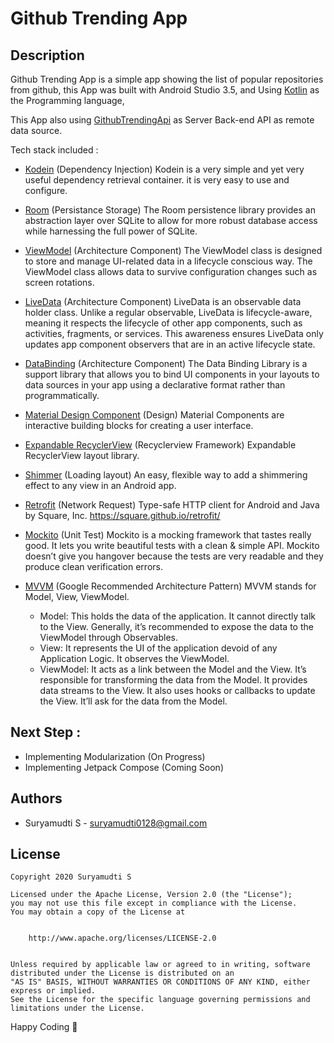 # Github Trending App

## Description
Github Trending App is a simple app showing the list of popular repositories from github,
this App was built with Android Studio 3.5, and Using [Kotlin](https://kotlinlang.org/docs/reference/) as the Programming language,

This App also using [GithubTrendingApi](https://github-trending-api.now.sh) as Server Back-end API as remote data source.


Tech stack included :

- [Kodein](https://github.com/Kodein-Framework/Kodein-DI) (Dependency Injection)
    Kodein is a very simple and yet very useful dependency retrieval container. it is very easy to use and configure.

- [Room](https://developer.android.com/topic/libraries/architecture/room) (Persistance Storage)
    The Room persistence library provides an abstraction layer over SQLite to allow for more robust database access while harnessing the full power of SQLite.

- [ViewModel](https://developer.android.com/topic/libraries/architecture/viewmodel) (Architecture Component)
    The ViewModel class is designed to store and manage UI-related data in a lifecycle conscious way. The ViewModel class allows data to survive configuration changes such as screen rotations.

- [LiveData](https://developer.android.com/topic/libraries/architecture/livedata) (Architecture Component)
    LiveData is an observable data holder class. Unlike a regular observable, LiveData is lifecycle-aware, meaning it respects the lifecycle of other app components, such as activities, fragments, or services. This awareness ensures LiveData only updates app component observers that are in an active lifecycle state.

- [DataBinding](https://developer.android.com/topic/libraries/data-binding/) (Architecture Component)
    The Data Binding Library is a support library that allows you to bind UI components in your layouts to data sources in your app using a declarative format rather than programmatically.

- [Material Design Component](https://material.io/components/) (Design)
    Material Components are interactive building blocks for creating a user interface.

- [Expandable RecyclerView](https://github.com/hendraanggrian/recyclerview-expandable) (Recyclerview Framework)
    Expandable RecyclerView layout library.

- [Shimmer](https://github.com/facebook/shimmer-android) (Loading layout)
    An easy, flexible way to add a shimmering effect to any view in an Android app.

- [Retrofit](https://github.com/square/retrofit) (Network Request)
    Type-safe HTTP client for Android and Java by Square, Inc. https://square.github.io/retrofit/

- [Mockito](https://developer.android.com/training/testing/unit-testing/local-unit-tests) (Unit Test)
    Mockito is a mocking framework that tastes really good. It lets you write beautiful tests with a clean & simple API. Mockito doesn’t give you hangover because the tests are very readable and they produce clean verification errors.
    
- [MVVM](https://developer.android.com/jetpack/docs/guide) (Google Recommended Architecture Pattern)
    MVVM stands for Model, View, ViewModel.
    
    - Model: This holds the data of the application. It cannot directly talk to the View. Generally, it’s recommended to expose the data to the ViewModel through Observables.
    - View: It represents the UI of the application devoid of any Application Logic. It observes the ViewModel.
    - ViewModel: It acts as a link between the Model and the View. It’s responsible for transforming the data from the Model. It provides data streams to the View. It also uses hooks or callbacks to update the View. It’ll ask for the data from the Model.

## Next Step : 

- Implementing Modularization (On Progress)
- Implementing Jetpack Compose (Coming Soon)

## Authors

- Suryamudti S - [suryamudti0128@gmail.com](mailto:suryamudti0128@gmail.com)

## License

    Copyright 2020 Suryamudti S

    Licensed under the Apache License, Version 2.0 (the "License");
    you may not use this file except in compliance with the License.
    You may obtain a copy of the License at


        http://www.apache.org/licenses/LICENSE-2.0


    Unless required by applicable law or agreed to in writing, software
    distributed under the License is distributed on an
    "AS IS" BASIS, WITHOUT WARRANTIES OR CONDITIONS OF ANY KIND, either express or implied.
    See the License for the specific language governing permissions and
    limitations under the License.

Happy Coding 🎉